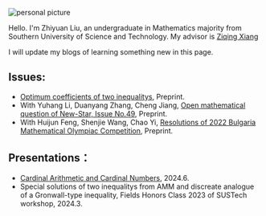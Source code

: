 ![personal picture](https://Zhi-yuan-Liu.github.io/self-photo.jpg)

Hello. I'm Zhiyuan Liu, an undergraduate in Mathematics majority from Southern University of Science and Technology. My advisor is [Ziqing Xiang](http://ziqing.org/) 

I will update my blogs of learning something new in this page.

## Issues:

- [Optimum coefficients of two inequalitys](http://Zhi-yuan-Liu.github.io/两个不等式的最优系数-刘志源(南方科技大学).pdf), Preprint.
- With Yuhang Li, Duanyang Zhang, Cheng Jiang, [Open mathematical question of New-Star, Issue No.49](http://Zhi-yuan-Liu.github.io/数学新星问题征解第四十九期(2023.04).pdf), Preprint.
- With Huijun Feng, Shenjie Wang, Chao Yi, [Resolutions of 2022 Bulgaria Mathematical Olympiac Competition](https://Zhi-yuan-Liu.github.io/2022年保加利亚数学奥林匹克试题解析-冯慧君王沈杰易超刘志源(湖南长沙一中).pdf), Preprint.

## Presentations：

- [Cardinal Arithmetic and Cardinal Numbers](https://zhi-yuan-liu.github.io/Naive%20Set%20Theory%20%E5%88%98%E5%BF%97%E6%BA%90.pdf), 2024.6.
- Special solutions of two inequalitys from AMM and discreate analogue of a Gronwall-type inequality, Fields Honors Class 2023 of SUSTech workshop, 2024.3.
